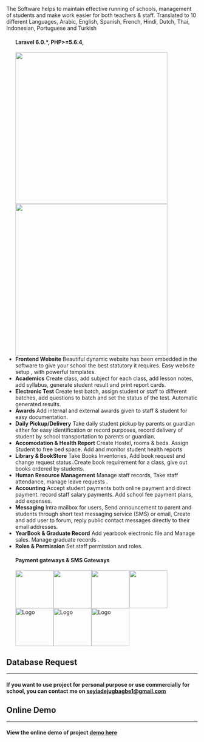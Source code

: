 <p>The Software helps to maintain effective running of schools, management of students and make work easier for both teachers & staff. Translated to 10 different Languages, Arabic, English, Spanish, French, Hindi, Dutch, Thai, Indonesian, Portuguese and Turkish</p>
<ul><h4>Laravel 6.0.*, PHP>=5.6.4, </h4></ul>
<ul>
<img width="400" src="http://skool.mednig.com/schuul/image.svg"/><img width="400" src="http://skool.mednig.com/schuul/images.svg"/>
<li><b>Frontend Website</b>
Beautiful dynamic website has been embedded in the software to give your school the best statutory it requires. Easy website setup , with powerful templates.</li>
<li><b>Academics</b>
Create class, add subject for each class, add lesson notes, add syllabus, generate student result and print report cards.</li>
<li><b>Electronic Test</b>
Create test batch, assign student or staff to different batches, add questions to batch and set the status of the test. Automatic generated results.</li>
<li><b>Awards</b>
Add internal and external awards given to staff & student for easy documentation.</li>
<li><b>Daily Pickup/Delivery</b>
Take daily student pickup by parents or guardian either for easy identification or record purposes, record delivery of student by school transportation to parents or guardian.</li>
<li><b>Accomodation & Health Report</b>
Create Hostel, rooms & beds. Assign Student to free bed space. Add and monitor student health reports</li>
<li><b>Library & BookStore</b>
Take Books Inventories, Add book request and change request status..Create book requirement for a class, give out books ordered by students.</li>
<li><b>Human Resource Management</b>
Manage staff records, Take staff attendance, manage leave requests .</li>
<li><b>Accounting</b>
Accept student payments both online payment and direct payment. record staff salary payments. Add school fee payment plans, add expenses.</li>
<li><b>Messaging</b>
Intra mailbox for users, Send announcement to parent and students through short text messaging service (SMS) or email, Create and add user to forum, reply public contact messages directly to their email addresses.</li>
<li><b>YearBook & Graduate Record</b>
Add yearbook electronic file and Manage sales. Manage graduate records .</li>
<li><b>Roles & Permission</b>
Set staff permission and roles.</li>
<h4>Payment gateways & SMS Gateways</h4>
<img width="100" src="http://skool.mednig.com/schuul/paystack.png"/><img width="100" src="http://skool.mednig.com/schuul/paypal.png"/><img width="100" src="http://skool.mednig.com/schuul/download.png"/><img width="100" src="http://skool.mednig.com/schuul/wepay.png"/>
<img width="100" src="http://skool.mednig.com/schuul/nexmo.png" alt="Logo"><img width="100" src="http://skool.mednig.com/schuul/bulksms.png" alt="Logo"><img width="100" src="http://skool.mednig.com/schuul/multitexter.png" alt="Logo">
</ul>
<h2>Database Request</h2><hr>
<h4>If you want to use project for personal purpose or use commercially for school, you can contact me on <a href="mailto:seyiadejugbagbe1@gmail.com">seyiadejugbagbe1@gmail.com</a></h4>
<h2>Online Demo</h2><hr>
<h4>View the online demo of project <a href="https://skool.mednig.com" target="_blank">demo here</a></h4>
